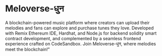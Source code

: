 # Meloverse-धुन
 A blockchain-powered music platform where creators can upload their melodies and fans can explore and purchase tunes they love. Developed with Remix Ethereum IDE, Hardhat, and Node.js for backend solidity smart contract development, and complemented by a seamless frontend experience crafted on CodeSandbox. Join  Meloverse-धुन, where melodies meet the blockchain!"
